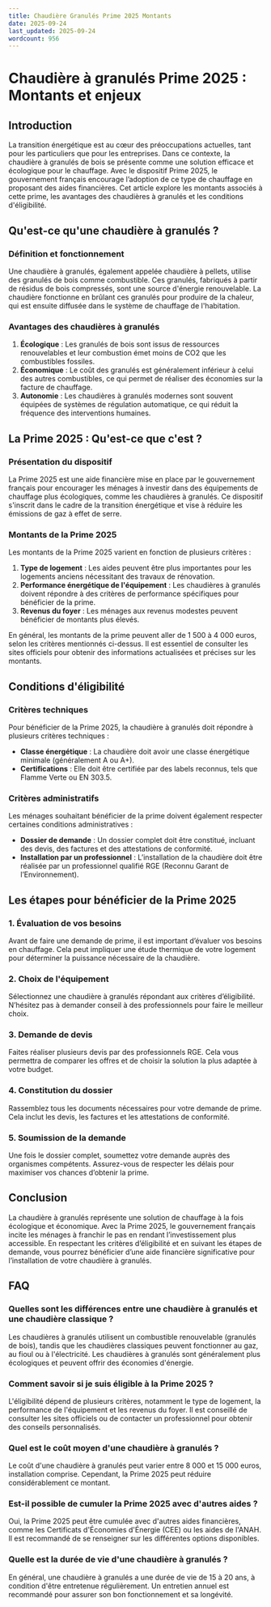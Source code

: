 ```yaml
---
title: Chaudière Granulés Prime 2025 Montants
date: 2025-09-24
last_updated: 2025-09-24
wordcount: 956
---
```


# Chaudière à granulés Prime 2025 : Montants et enjeux

## Introduction

La transition énergétique est au cœur des préoccupations actuelles, tant pour les particuliers que pour les entreprises. Dans ce contexte, la chaudière à granulés de bois se présente comme une solution efficace et écologique pour le chauffage. Avec le dispositif Prime 2025, le gouvernement français encourage l’adoption de ce type de chauffage en proposant des aides financières. Cet article explore les montants associés à cette prime, les avantages des chaudières à granulés et les conditions d'éligibilité.

## Qu'est-ce qu'une chaudière à granulés ?

### Définition et fonctionnement

Une chaudière à granulés, également appelée chaudière à pellets, utilise des granulés de bois comme combustible. Ces granulés, fabriqués à partir de résidus de bois compressés, sont une source d'énergie renouvelable. La chaudière fonctionne en brûlant ces granulés pour produire de la chaleur, qui est ensuite diffusée dans le système de chauffage de l'habitation.

### Avantages des chaudières à granulés

1. **Écologique** : Les granulés de bois sont issus de ressources renouvelables et leur combustion émet moins de CO2 que les combustibles fossiles.
2. **Économique** : Le coût des granulés est généralement inférieur à celui des autres combustibles, ce qui permet de réaliser des économies sur la facture de chauffage.
3. **Autonomie** : Les chaudières à granulés modernes sont souvent équipées de systèmes de régulation automatique, ce qui réduit la fréquence des interventions humaines.

## La Prime 2025 : Qu'est-ce que c'est ?

### Présentation du dispositif

La Prime 2025 est une aide financière mise en place par le gouvernement français pour encourager les ménages à investir dans des équipements de chauffage plus écologiques, comme les chaudières à granulés. Ce dispositif s'inscrit dans le cadre de la transition énergétique et vise à réduire les émissions de gaz à effet de serre.

### Montants de la Prime 2025

Les montants de la Prime 2025 varient en fonction de plusieurs critères :

1. **Type de logement** : Les aides peuvent être plus importantes pour les logements anciens nécessitant des travaux de rénovation.
2. **Performance énergétique de l'équipement** : Les chaudières à granulés doivent répondre à des critères de performance spécifiques pour bénéficier de la prime.
3. **Revenus du foyer** : Les ménages aux revenus modestes peuvent bénéficier de montants plus élevés.

En général, les montants de la prime peuvent aller de 1 500 à 4 000 euros, selon les critères mentionnés ci-dessus. Il est essentiel de consulter les sites officiels pour obtenir des informations actualisées et précises sur les montants.

## Conditions d'éligibilité

### Critères techniques

Pour bénéficier de la Prime 2025, la chaudière à granulés doit répondre à plusieurs critères techniques :

- **Classe énergétique** : La chaudière doit avoir une classe énergétique minimale (généralement A ou A+).
- **Certifications** : Elle doit être certifiée par des labels reconnus, tels que Flamme Verte ou EN 303.5.

### Critères administratifs

Les ménages souhaitant bénéficier de la prime doivent également respecter certaines conditions administratives :

- **Dossier de demande** : Un dossier complet doit être constitué, incluant des devis, des factures et des attestations de conformité.
- **Installation par un professionnel** : L’installation de la chaudière doit être réalisée par un professionnel qualifié RGE (Reconnu Garant de l’Environnement).

## Les étapes pour bénéficier de la Prime 2025

### 1. Évaluation de vos besoins

Avant de faire une demande de prime, il est important d’évaluer vos besoins en chauffage. Cela peut impliquer une étude thermique de votre logement pour déterminer la puissance nécessaire de la chaudière.

### 2. Choix de l'équipement

Sélectionnez une chaudière à granulés répondant aux critères d’éligibilité. N’hésitez pas à demander conseil à des professionnels pour faire le meilleur choix.

### 3. Demande de devis

Faites réaliser plusieurs devis par des professionnels RGE. Cela vous permettra de comparer les offres et de choisir la solution la plus adaptée à votre budget.

### 4. Constitution du dossier

Rassemblez tous les documents nécessaires pour votre demande de prime. Cela inclut les devis, les factures et les attestations de conformité.

### 5. Soumission de la demande

Une fois le dossier complet, soumettez votre demande auprès des organismes compétents. Assurez-vous de respecter les délais pour maximiser vos chances d’obtenir la prime.

## Conclusion

La chaudière à granulés représente une solution de chauffage à la fois écologique et économique. Avec la Prime 2025, le gouvernement français incite les ménages à franchir le pas en rendant l’investissement plus accessible. En respectant les critères d’éligibilité et en suivant les étapes de demande, vous pourrez bénéficier d’une aide financière significative pour l’installation de votre chaudière à granulés.

## FAQ

### Quelles sont les différences entre une chaudière à granulés et une chaudière classique ?

Les chaudières à granulés utilisent un combustible renouvelable (granulés de bois), tandis que les chaudières classiques peuvent fonctionner au gaz, au fioul ou à l'électricité. Les chaudières à granulés sont généralement plus écologiques et peuvent offrir des économies d'énergie.

### Comment savoir si je suis éligible à la Prime 2025 ?

L'éligibilité dépend de plusieurs critères, notamment le type de logement, la performance de l'équipement et les revenus du foyer. Il est conseillé de consulter les sites officiels ou de contacter un professionnel pour obtenir des conseils personnalisés.

### Quel est le coût moyen d'une chaudière à granulés ?

Le coût d'une chaudière à granulés peut varier entre 8 000 et 15 000 euros, installation comprise. Cependant, la Prime 2025 peut réduire considérablement ce montant.

### Est-il possible de cumuler la Prime 2025 avec d'autres aides ?

Oui, la Prime 2025 peut être cumulée avec d'autres aides financières, comme les Certificats d'Économies d'Énergie (CEE) ou les aides de l'ANAH. Il est recommandé de se renseigner sur les différentes options disponibles.

### Quelle est la durée de vie d'une chaudière à granulés ?

En général, une chaudière à granulés a une durée de vie de 15 à 20 ans, à condition d'être entretenue régulièrement. Un entretien annuel est recommandé pour assurer son bon fonctionnement et sa longévité.